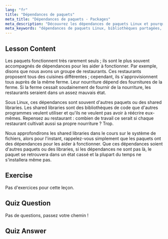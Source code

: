```yaml
---
lang: "fr"
title: "Dépendances de paquets"
meta_title: "Dépendances de paquets - Packages"
meta_description: "Découvrez les dépendances de paquets Linux et pourquoi elles sont cruciales pour l'installation de logiciels. Comprenez les bibliothèques partagées et évitez les paquets cassés. Commencez votre parcours Linux !"
meta_keywords: "dépendances de paquets Linux, bibliothèques partagées, paquets Linux, gestion de paquets, tutoriel Linux, Linux pour débutants, guide Linux"
---
```


## Lesson Content

Les paquets fonctionnent très rarement seuls ; ils sont le plus souvent accompagnés de dépendances pour les aider à fonctionner. Par exemple, disons que nous avons un groupe de restaurants. Ces restaurants proposent tous des cuisines différentes ; cependant, ils s'approvisionnent tous auprès de la même ferme. Leur nourriture dépend des fournitures de la ferme. Si la ferme cessait soudainement de fournir de la nourriture, les restaurants seraient dans un assez mauvais état.

Sous Linux, ces dépendances sont souvent d'autres paquets ou des shared libraries. Les shared libraries sont des bibliothèques de code que d'autres programmes veulent utiliser et qu'ils ne veulent pas avoir à réécrire eux-mêmes. Repensez au restaurant : combien de travail ce serait si chaque restaurant cultivait aussi sa propre nourriture ? Trop.

Nous approfondirons les shared libraries dans le cours sur le système de fichiers, alors pour l'instant, rappelez-vous simplement que les paquets ont des dépendances pour les aider à fonctionner. Que ces dépendances soient d'autres paquets ou des libraries, si les dépendances ne sont pas là, le paquet se retrouvera dans un état cassé et la plupart du temps ne s'installera même pas.

## Exercise

Pas d'exercices pour cette leçon.

## Quiz Question

Pas de questions, passez votre chemin !

## Quiz Answer
